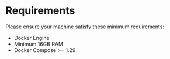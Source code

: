 # Requirements

Please ensure your machine satisfy these minimum requirements: 
* Docker Engine
* Minimum 16GB RAM
* Docker Compose >= 1.29